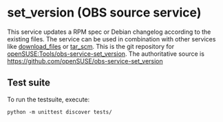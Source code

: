 # set_version (OBS source service)

This service updates a RPM spec or Debian changelog according to the existing files.
The service can be used in combination with other services like [download_files](https://github.com/openSUSE/obs-service-download_files)
or [tar_scm](https://github.com/openSUSE/obs-service-tar_scm).
This is the git repository for [openSUSE:Tools/obs-service-set_version](https://build.opensuse.org/package/show/openSUSE:Tools/obs-service-set_version).
The authoritative source is https://github.com/openSUSE/obs-service-set_version

## Test suite
To run the testsuite, execute:

    python -m unittest discover tests/

